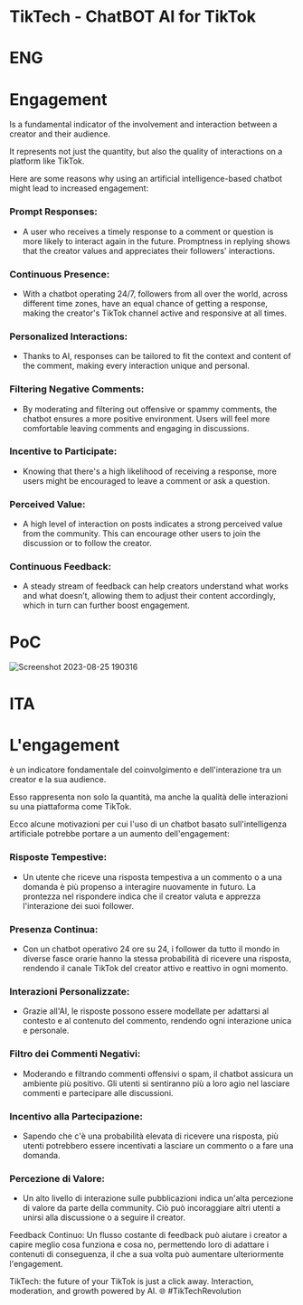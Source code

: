 # TikTech - ChatBOT AI for TikTok

# ENG

# Engagement 
Is a fundamental indicator of the involvement and interaction between a creator and their audience. 

It represents not just the quantity, but also the quality of interactions on a platform like TikTok. 

Here are some reasons why using an artificial intelligence-based chatbot might lead to increased engagement:

### Prompt Responses: 

- A user who receives a timely response to a comment or question is more likely to interact again in the future. Promptness in replying shows that the creator values and appreciates their followers' interactions.


### Continuous Presence: 

- With a chatbot operating 24/7, followers from all over the world, across different time zones, have an equal chance of getting a response, making the creator's TikTok channel active and responsive at all times.


### Personalized Interactions: 

- Thanks to AI, responses can be tailored to fit the context and content of the comment, making every interaction unique and personal.


### Filtering Negative Comments: 

- By moderating and filtering out offensive or spammy comments, the chatbot ensures a more positive environment. Users will feel more comfortable leaving comments and engaging in discussions.


### Incentive to Participate: 

- Knowing that there's a high likelihood of receiving a response, more users might be encouraged to leave a comment or ask a question.


### Perceived Value: 

- A high level of interaction on posts indicates a strong perceived value from the community. This can encourage other users to join the discussion or to follow the creator.

### Continuous Feedback: 

- A steady stream of feedback can help creators understand what works and what doesn’t, allowing them to adjust their content accordingly, which in turn can further boost engagement.

# PoC


![Screenshot 2023-08-25 190316](https://github.com/tiktechchatbot/tiktok-chatbotai/assets/121228239/bf1aa317-fea7-4cef-8fd4-37463dd53bd3)




# ITA

# L'engagement 

è un indicatore fondamentale del coinvolgimento e dell'interazione tra un creator e la sua audience. 

Esso rappresenta non solo la quantità, ma anche la qualità delle interazioni su una piattaforma come TikTok. 

Ecco alcune motivazioni per cui  l'uso di un chatbot basato sull'intelligenza artificiale potrebbe portare a un aumento dell'engagement:

### Risposte Tempestive: 

- Un utente che riceve una risposta tempestiva a un commento o a una domanda è più propenso a interagire nuovamente in futuro. La prontezza nel rispondere indica che il creator valuta e apprezza l'interazione dei suoi follower.


### Presenza Continua: 

- Con un chatbot operativo 24 ore su 24, i follower da tutto il mondo in diverse fasce orarie hanno la stessa probabilità di ricevere una risposta, rendendo il canale TikTok del creator attivo e reattivo in ogni momento.

### Interazioni Personalizzate: 

- Grazie all'AI, le risposte possono essere modellate per adattarsi al contesto e al contenuto del commento, rendendo ogni interazione unica e personale.

### Filtro dei Commenti Negativi: 

- Moderando e filtrando commenti offensivi o spam, il chatbot assicura un ambiente più positivo. Gli utenti si sentiranno più a loro agio nel lasciare commenti e partecipare alle discussioni.

### Incentivo alla Partecipazione: 

- Sapendo che c'è una probabilità elevata di ricevere una risposta, più utenti potrebbero essere incentivati a lasciare un commento o a fare una domanda.

### Percezione di Valore: 

- Un alto livello di interazione sulle pubblicazioni indica un'alta percezione di valore da parte della community. Ciò può incoraggiare altri utenti a unirsi alla discussione o a seguire il creator.

Feedback Continuo: Un flusso costante di feedback può aiutare i creator a capire meglio cosa funziona e cosa no, permettendo loro di adattare i contenuti di conseguenza, il che a sua volta può aumentare ulteriormente l'engagement.





TikTech: the future of your TikTok is just a click away. Interaction, moderation, and growth powered by AI. 🌐 #TikTechRevolution
